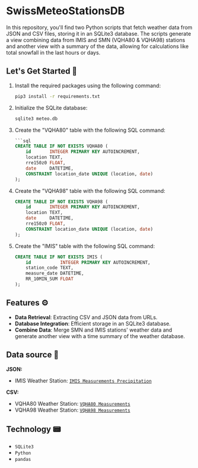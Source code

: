 # SwissMeteoStationsDB

In this repository, you'll find two Python scripts that fetch weather data from JSON and CSV files, storing it in an SQLite3 database. The scripts generate a view combining data from IMIS and SMN (VQHA80 & VQHA98) stations and another view with a summary of the data, allowing for calculations like total snowfall in the last hours or days.

## Let's Get Started 🚀
1. Install the required packages using the following command:
   ```bash
   pip3 install -r requirements.txt
   ```

2. Initialize the SQLite database:
   ```bash
   sqlite3 meteo.db
   ```

3. Create the "VQHA80" table with the following SQL command:
   ```sql
   ```sql
   CREATE TABLE IF NOT EXISTS VQHA80 (
       id       INTEGER PRIMARY KEY AUTOINCREMENT,
       location TEXT,
       rre150z0 FLOAT,
       date     DATETIME,
       CONSTRAINT location_date UNIQUE (location, date)
   );
   ```

4. Create the "VQHA98" table with the following SQL command:
   ```sql
   CREATE TABLE IF NOT EXISTS VQHA98 (
       id       INTEGER PRIMARY KEY AUTOINCREMENT,
       location TEXT,
       date     DATETIME,
       rre150z0 FLOAT,
       CONSTRAINT location_date UNIQUE (location, date)
   );
   ```

5. Create the "IMIS" table with the following SQL command:
   ```sql
   CREATE TABLE IF NOT EXISTS IMIS (
       id           INTEGER PRIMARY KEY AUTOINCREMENT,
       station_code TEXT,
       measure_date DATETIME,
       RR_10MIN_SUM FLOAT
   );
   ```

## Features ⚙️

- **Data Retrieval**: Extracting CSV and JSON data from URLs.
- **Database Integration**: Efficient storage in an SQLite3 database.
- **Combine Data**: Merge SMN and IMIS stations' weather data and generate another view with a time summary of the weather database.

## Data source 💾

**JSON:**
- IMIS Weather Station: [`IMIS Measurements Precipitation`](https://measurement-api.slf.ch/public/api/imis/measurements-precipitation)

**CSV:**
- VQHA80 Weather Station: [`VQHA80 Measurements`](https://data.geo.admin.ch/ch.meteoschweiz.messwerte-aktuell/VQHA80.csv)
- VQHA98 Weather Station: [`VQHA98 Measurements`](https://data.geo.admin.ch/ch.meteoschweiz.messwerte-aktuell/VQHA98.csv)

## Technology 📟

- `SQLite3`
- `Python`
- `pandas`
